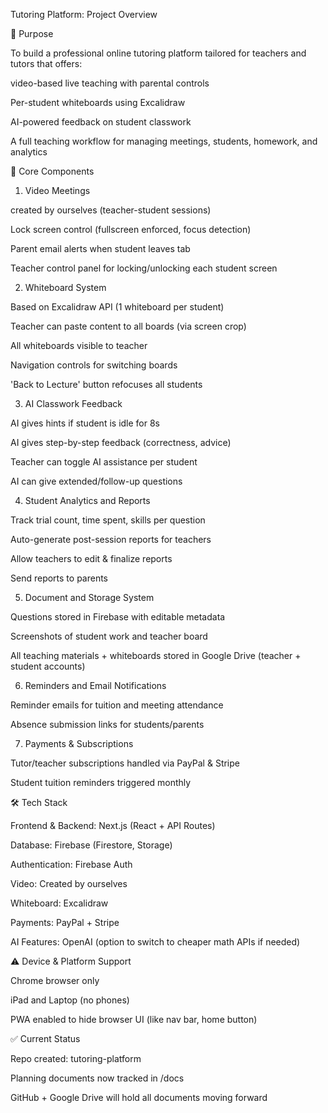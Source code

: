 Tutoring Platform: Project Overview

🎯 Purpose

To build a professional online tutoring platform tailored for teachers and tutors that offers:

video-based live teaching with parental controls

Per-student whiteboards using Excalidraw

AI-powered feedback on student classwork

A full teaching workflow for managing meetings, students, homework, and analytics

🧩 Core Components

1. Video Meetings

created by ourselves (teacher-student sessions)

Lock screen control (fullscreen enforced, focus detection)

Parent email alerts when student leaves tab

Teacher control panel for locking/unlocking each student screen

2. Whiteboard System

Based on Excalidraw API (1 whiteboard per student)

Teacher can paste content to all boards (via screen crop)

All whiteboards visible to teacher

Navigation controls for switching boards

'Back to Lecture' button refocuses all students

3. AI Classwork Feedback

AI gives hints if student is idle for 8s

AI gives step-by-step feedback (correctness, advice)

Teacher can toggle AI assistance per student

AI can give extended/follow-up questions

4. Student Analytics and Reports

Track trial count, time spent, skills per question

Auto-generate post-session reports for teachers

Allow teachers to edit & finalize reports

Send reports to parents

5. Document and Storage System

Questions stored in Firebase with editable metadata

Screenshots of student work and teacher board

All teaching materials + whiteboards stored in Google Drive (teacher + student accounts)

6. Reminders and Email Notifications

Reminder emails for tuition and meeting attendance

Absence submission links for students/parents

7. Payments & Subscriptions

Tutor/teacher subscriptions handled via PayPal & Stripe

Student tuition reminders triggered monthly

🛠️ Tech Stack

Frontend & Backend: Next.js (React + API Routes)

Database: Firebase (Firestore, Storage)

Authentication: Firebase Auth

Video: Created by ourselves

Whiteboard: Excalidraw

Payments: PayPal + Stripe

AI Features: OpenAI (option to switch to cheaper math APIs if needed)

⚠️ Device & Platform Support

Chrome browser only

iPad and Laptop (no phones)

PWA enabled to hide browser UI (like nav bar, home button)

✅ Current Status

Repo created: tutoring-platform

Planning documents now tracked in /docs

GitHub + Google Drive will hold all documents moving forward
